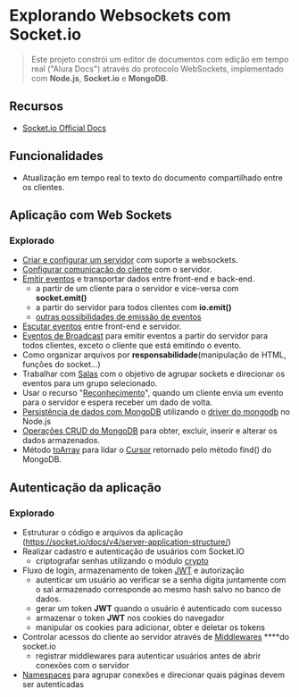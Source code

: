 # Explorando Websockets com Socket.io
> Este projeto constrói um editor de documentos com edição em tempo real ("Alura Docs") através do protocolo WebSockets, implementado com **Node.js**, **Socket.io** e **MongoDB**.

## Recursos
* [Socket.io Official Docs](https://socket.io/)

## Funcionalidades
* Atualização em tempo real to texto do documento compartilhado entre os clientes.

## Aplicação com Web Sockets
### Explorado
- [Criar e configurar um servidor](https://socket.io/docs/v3/server-installation/) com suporte a websockets.
- [Configurar comunicação do cliente](https://socket.io/docs/v3/client-installation/) com o servidor.
- [Emitir eventos](https://socket.io/docs/v3/emitting-events/) e transportar dados entre front-end e back-end.
    - a partir de um cliente para o servidor e vice-versa com **socket.emit()**
    - a partir do servidor para todos clientes com **io.emit()**
    - [outras possibilidades de emissão de eventos](https://socket.io/docs/v4/emit-cheatsheet/)
- [Escutar eventos](https://socket.io/docs/v3/listening-to-events/) entre front-end e servidor.
- [Eventos de Broadcast](https://socket.io/docs/v3/broadcasting-events/) para emitir eventos a partir do servidor para todos clientes, exceto o cliente que está emitindo o evento.
- Como organizar arquivos por __responsabilidade__(manipulação de HTML, funções do socket...)
- Trabalhar com [Salas](https://socket.io/docs/v3/rooms/) com o objetivo de agrupar sockets e direcionar os eventos para um grupo selecionado.
- Usar o recurso "[Reconhecimento](https://socket.io/docs/v4/emitting-events/#acknowledgements)", quando um cliente envia um evento para o servidor e espera receber um dado de volta.
- [Persistência de dados com MongoDB](https://www.mongodb.com/docs/drivers/node/current/) utilizando o [driver do mongodb](https://www.mongodb.com/docs/drivers/node/current/) no Node.js
- [Operações CRUD do MongoDB](https://www.mongodb.com/docs/drivers/node/current/fundamentals/crud/) para obter, excluir, inserir e alterar os dados armazenados.
- Método [toArray](https://developer.mozilla.org/en-US/docs/Web/JavaScript/Reference/Global_Objects/Iterator/toArray) para lidar o [Cursor](https://www.mongodb.com/docs/drivers/node/current/fundamentals/crud/read-operations/cursor/) retornado pelo método find() do MongoDB.

## Autenticação da aplicação
### Explorado
- Estruturar o código e arquivos da aplicação (https://socket.io/docs/v4/server-application-structure/)
- Realizar cadastro e autenticação de usuários com Socket.IO
    - criptografar senhas utilizando o módulo [crypto](https://nodejs.org/api/crypto.html)
- Fluxo de login, armazenamento de token [JWT](https://jwt.io/) e autorização
    - autenticar um usuário ao verificar se a senha digita juntamente com o sal armazenado corresponde ao mesmo hash salvo no banco de dados.
    - gerar um token **JWT** quando o usuário é autenticado com sucesso
    - armazenar o token **JWT** nos cookies do navegador
    - manipular os cookies para adicionar, obter e deletar os tokens
- Controlar acessos do cliente ao servidor através de [Middlewares](https://socket.io/docs/v4/middlewares/) ****do socket.io
    - registrar middlewares para autenticar usuários antes de abrir conexões com o servidor
- [Namespaces](https://socket.io/docs/v4/namespaces/) para agrupar conexões e direcionar quais páginas devem ser autenticadas
